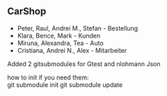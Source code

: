 ## CarShop
- Peter, Raul, Andrei M., Stefan - Bestellung
- ⁠Klara, Bence, Mark - Kunden
- ⁠Miruna, Alexandra, Tea - Auto
- ⁠Cristiana, Andrei N., Alex - Mitarbeiter


Added 2 gitsubmodules for Gtest and nlohmann Json 

how to init if you need them:  
git submodule init 
git submodule update 
